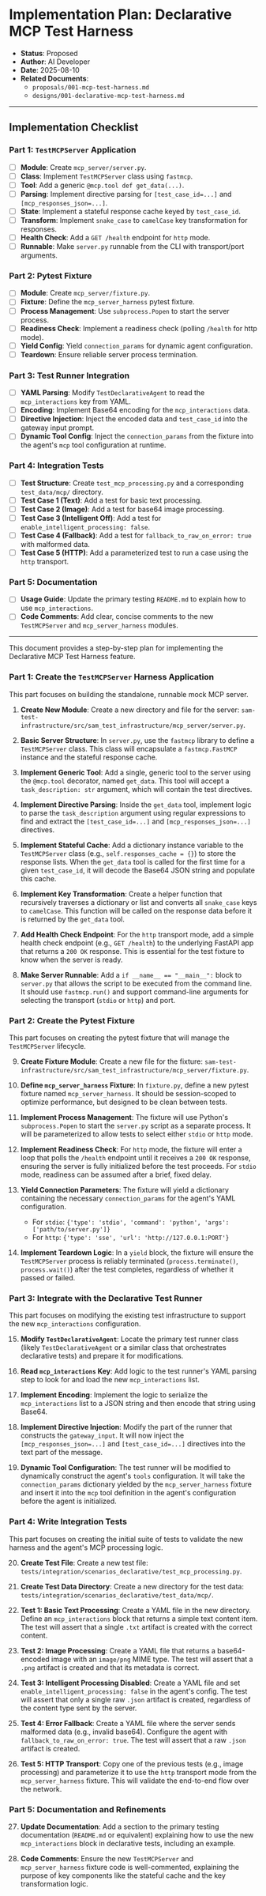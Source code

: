 # Implementation Plan: Declarative MCP Test Harness

- **Status**: Proposed
- **Author**: AI Developer
- **Date**: 2025-08-10
- **Related Documents**:
    - `proposals/001-mcp-test-harness.md`
    - `designs/001-declarative-mcp-test-harness.md`

---

## Implementation Checklist

### Part 1: `TestMCPServer` Application
- [ ] **Module**: Create `mcp_server/server.py`.
- [ ] **Class**: Implement `TestMCPServer` class using `fastmcp`.
- [ ] **Tool**: Add a generic `@mcp.tool def get_data(...)`.
- [ ] **Parsing**: Implement directive parsing for `[test_case_id=...]` and `[mcp_responses_json=...]`.
- [ ] **State**: Implement a stateful response cache keyed by `test_case_id`.
- [ ] **Transform**: Implement `snake_case` to `camelCase` key transformation for responses.
- [ ] **Health Check**: Add a `GET /health` endpoint for `http` mode.
- [ ] **Runnable**: Make `server.py` runnable from the CLI with transport/port arguments.

### Part 2: Pytest Fixture
- [ ] **Module**: Create `mcp_server/fixture.py`.
- [ ] **Fixture**: Define the `mcp_server_harness` pytest fixture.
- [ ] **Process Management**: Use `subprocess.Popen` to start the server process.
- [ ] **Readiness Check**: Implement a readiness check (polling `/health` for http mode).
- [ ] **Yield Config**: Yield `connection_params` for dynamic agent configuration.
- [ ] **Teardown**: Ensure reliable server process termination.

### Part 3: Test Runner Integration
- [ ] **YAML Parsing**: Modify `TestDeclarativeAgent` to read the `mcp_interactions` key from YAML.
- [ ] **Encoding**: Implement Base64 encoding for the `mcp_interactions` data.
- [ ] **Directive Injection**: Inject the encoded data and `test_case_id` into the gateway input prompt.
- [ ] **Dynamic Tool Config**: Inject the `connection_params` from the fixture into the agent's `mcp` tool configuration at runtime.

### Part 4: Integration Tests
- [ ] **Test Structure**: Create `test_mcp_processing.py` and a corresponding `test_data/mcp/` directory.
- [ ] **Test Case 1 (Text)**: Add a test for basic text processing.
- [ ] **Test Case 2 (Image)**: Add a test for base64 image processing.
- [ ] **Test Case 3 (Intelligent Off)**: Add a test for `enable_intelligent_processing: false`.
- [ ] **Test Case 4 (Fallback)**: Add a test for `fallback_to_raw_on_error: true` with malformed data.
- [ ] **Test Case 5 (HTTP)**: Add a parameterized test to run a case using the `http` transport.

### Part 5: Documentation
- [ ] **Usage Guide**: Update the primary testing `README.md` to explain how to use `mcp_interactions`.
- [ ] **Code Comments**: Add clear, concise comments to the new `TestMCPServer` and `mcp_server_harness` modules.

---

This document provides a step-by-step plan for implementing the Declarative MCP Test Harness feature.

### Part 1: Create the `TestMCPServer` Harness Application

This part focuses on building the standalone, runnable mock MCP server.

1.  **Create New Module**: Create a new directory and file for the server: `sam-test-infrastructure/src/sam_test_infrastructure/mcp_server/server.py`.

2.  **Basic Server Structure**: In `server.py`, use the `fastmcp` library to define a `TestMCPServer` class. This class will encapsulate a `fastmcp.FastMCP` instance and the stateful response cache.

3.  **Implement Generic Tool**: Add a single, generic tool to the server using the `@mcp.tool` decorator, named `get_data`. This tool will accept a `task_description: str` argument, which will contain the test directives.

4.  **Implement Directive Parsing**: Inside the `get_data` tool, implement logic to parse the `task_description` argument using regular expressions to find and extract the `[test_case_id=...]` and `[mcp_responses_json=...]` directives.

5.  **Implement Stateful Cache**: Add a dictionary instance variable to the `TestMCPServer` class (e.g., `self.responses_cache = {}`) to store the response lists. When the `get_data` tool is called for the first time for a given `test_case_id`, it will decode the Base64 JSON string and populate this cache.

6.  **Implement Key Transformation**: Create a helper function that recursively traverses a dictionary or list and converts all `snake_case` keys to `camelCase`. This function will be called on the response data before it is returned by the `get_data` tool.

7.  **Add Health Check Endpoint**: For the `http` transport mode, add a simple health check endpoint (e.g., `GET /health`) to the underlying FastAPI app that returns a `200 OK` response. This is essential for the test fixture to know when the server is ready.

8.  **Make Server Runnable**: Add a `if __name__ == "__main__":` block to `server.py` that allows the script to be executed from the command line. It should use `fastmcp.run()` and support command-line arguments for selecting the transport (`stdio` or `http`) and port.

### Part 2: Create the Pytest Fixture

This part focuses on creating the pytest fixture that will manage the `TestMCPServer` lifecycle.

9.  **Create Fixture Module**: Create a new file for the fixture: `sam-test-infrastructure/src/sam_test_infrastructure/mcp_server/fixture.py`.

10. **Define `mcp_server_harness` Fixture**: In `fixture.py`, define a new pytest fixture named `mcp_server_harness`. It should be session-scoped to optimize performance, but designed to be clean between tests.

11. **Implement Process Management**: The fixture will use Python's `subprocess.Popen` to start the `server.py` script as a separate process. It will be parameterized to allow tests to select either `stdio` or `http` mode.

12. **Implement Readiness Check**: For `http` mode, the fixture will enter a loop that polls the `/health` endpoint until it receives a `200 OK` response, ensuring the server is fully initialized before the test proceeds. For `stdio` mode, readiness can be assumed after a brief, fixed delay.

13. **Yield Connection Parameters**: The fixture will yield a dictionary containing the necessary `connection_params` for the agent's YAML configuration.
    - For `stdio`: `{'type': 'stdio', 'command': 'python', 'args': ['path/to/server.py']}`
    - For `http`: `{'type': 'sse', 'url': 'http://127.0.0.1:PORT'}`

14. **Implement Teardown Logic**: In a `yield` block, the fixture will ensure the `TestMCPServer` process is reliably terminated (`process.terminate()`, `process.wait()`) after the test completes, regardless of whether it passed or failed.

### Part 3: Integrate with the Declarative Test Runner

This part focuses on modifying the existing test infrastructure to support the new `mcp_interactions` configuration.

15. **Modify `TestDeclarativeAgent`**: Locate the primary test runner class (likely `TestDeclarativeAgent` or a similar class that orchestrates declarative tests) and prepare it for modifications.

16. **Read `mcp_interactions` Key**: Add logic to the test runner's YAML parsing step to look for and load the new `mcp_interactions` list.

17. **Implement Encoding**: Implement the logic to serialize the `mcp_interactions` list to a JSON string and then encode that string using Base64.

18. **Implement Directive Injection**: Modify the part of the runner that constructs the `gateway_input`. It will now inject the `[mcp_responses_json=...]` and `[test_case_id=...]` directives into the text part of the message.

19. **Dynamic Tool Configuration**: The test runner will be modified to dynamically construct the agent's `tools` configuration. It will take the `connection_params` dictionary yielded by the `mcp_server_harness` fixture and insert it into the `mcp` tool definition in the agent's configuration before the agent is initialized.

### Part 4: Write Integration Tests

This part focuses on creating the initial suite of tests to validate the new harness and the agent's MCP processing logic.

20. **Create Test File**: Create a new test file: `tests/integration/scenarios_declarative/test_mcp_processing.py`.

21. **Create Test Data Directory**: Create a new directory for the test data: `tests/integration/scenarios_declarative/test_data/mcp/`.

22. **Test 1: Basic Text Processing**: Create a YAML file in the new directory. Define an `mcp_interactions` block that returns a simple text content item. The test will assert that a single `.txt` artifact is created with the correct content.

23. **Test 2: Image Processing**: Create a YAML file that returns a base64-encoded image with an `image/png` MIME type. The test will assert that a `.png` artifact is created and that its metadata is correct.

24. **Test 3: Intelligent Processing Disabled**: Create a YAML file and set `enable_intelligent_processing: false` in the agent's config. The test will assert that only a single raw `.json` artifact is created, regardless of the content type sent by the server.

25. **Test 4: Error Fallback**: Create a YAML file where the server sends malformed data (e.g., invalid base64). Configure the agent with `fallback_to_raw_on_error: true`. The test will assert that a raw `.json` artifact is created.

26. **Test 5: HTTP Transport**: Copy one of the previous tests (e.g., image processing) and parameterize it to use the `http` transport mode from the `mcp_server_harness` fixture. This will validate the end-to-end flow over the network.

### Part 5: Documentation and Refinements

27. **Update Documentation**: Add a section to the primary testing documentation (`README.md` or equivalent) explaining how to use the new `mcp_interactions` block in declarative tests, including an example.

28. **Code Comments**: Ensure the new `TestMCPServer` and `mcp_server_harness` fixture code is well-commented, explaining the purpose of key components like the stateful cache and the key transformation logic.
